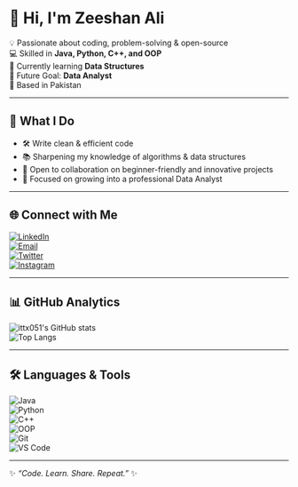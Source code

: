 # 👋 Hi, I'm Zeeshan Ali  

💡 Passionate about coding, problem-solving & open-source  
💻 Skilled in **Java, Python, C++, and OOP**  
🌱 Currently learning **Data Structures**  
🎯 Future Goal: **Data Analyst**  
📍 Based in Pakistan  

---

## 🚀 What I Do  
- 🛠️ Write clean & efficient code  
- 📚 Sharpening my knowledge of algorithms & data structures  
- 🤝 Open to collaboration on beginner-friendly and innovative projects  
- 🎯 Focused on growing into a professional Data Analyst  

---

## 🌐 Connect with Me  
[![LinkedIn](https://img.shields.io/badge/LinkedIn-0077B5?style=for-the-badge&logo=linkedin&logoColor=white)](https://www.linkedin.com/in/ittx051)  
[![Email](https://img.shields.io/badge/Email-D14836?style=for-the-badge&logo=gmail&logoColor=white)](mailto:ittx051@gmail.com)  
[![Twitter](https://img.shields.io/badge/Twitter-1DA1F2?style=for-the-badge&logo=twitter&logoColor=white)](https://twitter.com/ittx051)  
[![Instagram](https://img.shields.io/badge/Instagram-E4405F?style=for-the-badge&logo=instagram&logoColor=white)](https://instagram.com/ittx051)  

---

## 📊 GitHub Analytics  
![ittx051's GitHub stats](https://github-readme-stats.vercel.app/api?username=ittx051&show_icons=true&theme=tokyonight)  
![Top Langs](https://github-readme-stats.vercel.app/api/top-langs/?username=ittx051&layout=compact&theme=tokyonight)  

---

## 🛠️ Languages & Tools  
![Java](https://img.shields.io/badge/Java-007396?style=for-the-badge&logo=java&logoColor=white)  
![Python](https://img.shields.io/badge/Python-3776AB?style=for-the-badge&logo=python&logoColor=white)  
![C++](https://img.shields.io/badge/C++-00599C?style=for-the-badge&logo=c%2B%2B&logoColor=white)  
![OOP](https://img.shields.io/badge/OOP-FF6F00?style=for-the-badge&logo=dependabot&logoColor=white)  
![Git](https://img.shields.io/badge/Git-F05032?style=for-the-badge&logo=git&logoColor=white)  
![VS Code](https://img.shields.io/badge/VS%20Code-0078D4?style=for-the-badge&logo=visual-studio-code&logoColor=white)  

---

✨ *“Code. Learn. Share. Repeat.”* ✨
